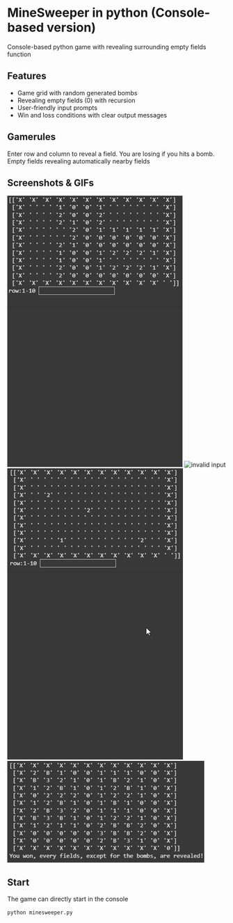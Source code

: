 # MineSweeper in python (Console-based version)
Console-based python game with revealing surrounding empty fields function

## Features

- Game grid with random generated bombs
- Revealing empty fields (0) with recursion
- User-friendly input prompts
- Win and loss conditions with clear output messages

## Gamerules

Enter row and column to reveal a field. You are losing
if you hits a bomb. Empty fields revealing automatically nearby fields

## Screenshots & GIFs

![losing message](BOOM.gif)
![invalid input](invalid.png)
![revealing mechanism](reveal.gif)
![win message](win.png)

## Start

The game can directly start in the console
```bash
python minesweeper.py
